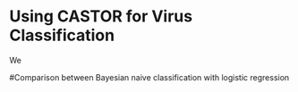# Using CASTOR for Virus Classification

We


#Comparison between Bayesian naive classification with logistic regression
